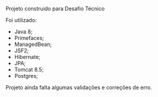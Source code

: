 Projeto construido para Desafio Técnico

Foi utilizado:
  - Java 8;
  - Primefaces;
  - ManagedBean;
  - JSF2;
  - Hibernate;
  - JPA;
  - Tomcat 8.5;
  - Postgres;

Projeto ainda falta algumas validações e correções de erro.
